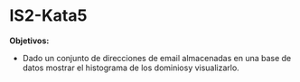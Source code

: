 # IS2-Kata5

**Objetivos:**
- Dado un conjunto de direcciones de email almacenadas en una base de datos mostrar el histograma de los dominiosy visualizarlo.
